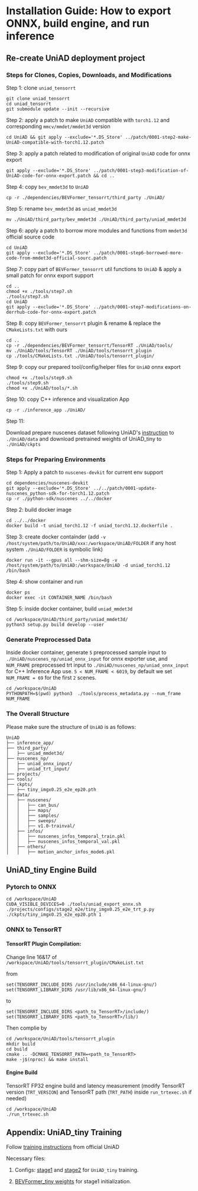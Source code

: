 # Installation Guide: How to export ONNX, build engine, and run inference

## Re-create UniAD deployment project
### Steps for Clones, Copies, Downloads, and Modifications
Step 1: clone `uniad_tensorrt`
```
git clone uniad_tensorrt
cd uniad_tensorrt
git submodule update --init --recursive
```

Step 2: apply a patch to make `UniAD` compatible with `torch1.12` and corresponding `mmcv/mmdet/mmdet3d` version
```
cd UniAD && git apply --exclude='*.DS_Store' ../patch/0001-step2-make-UniAD-compatible-with-torch1.12.patch
```

Step 3: apply a patch related to modification of original `UniAD` code for onnx export
```
git apply --exclude='*.DS_Store' ../patch/0001-step3-modification-of-UniAD-code-for-onnx-export.patch && cd ..
```

Step 4: copy `bev_mmdet3d` to `UniAD`
```
cp -r ./dependencies/BEVFormer_tensorrt/third_party ./UniAD/
```

Step 5: rename `bev_mmdet3d` as `uniad_mmdet3d`
```
mv ./UniAD/third_party/bev_mmdet3d ./UniAD/third_party/uniad_mmdet3d
```

Step 6: apply a patch to borrow more modules and functions from `mmdet3d` official source code
```
cd UniAD
git apply --exclude='*.DS_Store' ../patch/0001-step6-borrowed-more-code-from-mmdet3d-official-sourc.patch
```

Step 7: copy part of `BEVFormer_tensorrt` util functions to `UniAD` & apply a small patch for onnx export support
```
cd ..
chmod +x ./tools/step7.sh
./tools/step7.sh
cd UniAD
git apply --exclude='*.DS_Store' ../patch/0001-step7-modifications-on-derrhub-code-for-onnx-export.patch
```

Step 8: copy `BEVFormer_tensorrt` plugin & rename & replace the `CMakeLists.txt` with ours
```
cd ..
cp -r ./dependencies/BEVFormer_tensorrt/TensorRT ./UniAD/tools/
mv ./UniAD/tools/TensorRT ./UniAD/tools/tensorrt_plugin
cp ./tools/CMakeLists.txt ./UniAD/tools/tensorrt_plugin/
```

Step 9: copy our prepared tool/config/helper files for `UniAD` onnx export
```
chmod +x ./tools/step9.sh
./tools/step9.sh
chmod +x ./UniAD/tools/*.sh
```

Step 10: copy C++ inference and visualization App
```
cp -r ./inference_app ./UniAD/
```

Step 11: 

Download prepare nuscenes dataset following UniAD's [instruction](https://github.com/OpenDriveLab/UniAD/blob/main/docs/DATA_PREP.md) to `./UniAD/data` and download pretrained weights of UniAD_tiny to `./UniAD/ckpts`


### Steps for Preparing Environments
Step 1: Apply a patch to `nuscenes-devkit` for current env support
```
cd dependencies/nuscenes-devkit
git apply --exclude='*.DS_Store' ../../patch/0001-update-nuscenes_python-sdk-for-torch1.12.patch
cp -r ./python-sdk/nuscenes ../../docker
```
Step 2: build docker image
```
cd ../../docker
docker build -t uniad_torch1.12 -f uniad_torch1.12.dockerfile .
```

Step 3: create docker containder (add `-v /host/system/path/to/UniAD/xxx:/workspace/UniAD/FOLDER` if any host system `./UniAD/FOLDER` is symbolic link)
```
docker run -it --gpus all --shm-size=8g -v /host/system/path/to/UniAD:/workspace/UniAD -d uniad_torch1.12 /bin/bash
```
Step 4: show container and run 
```
docker ps
docker exec -it CONTAINER_NAME /bin/bash
```
Step 5: inside docker container, build `uniad_mmdet3d`
```
cd /workspace/UniAD/third_party/uniad_mmdet3d/
python3 setup.py build develop --user
```

### Generate Preprocessed Data
Inside docker container, generate `5` preprocessed sample input to `./UniAD/nuscenes_np/uniad_onnx_input` for onnx exporter use, and `NUM_FRAME` preprocessed trt input to `./UniAD/nuscenes_np/uniad_onnx_input` for C++ Inference App use. `5 < NUM_FRAME < 6019`, by default we set `NUM_FRAME = 69` for the first `2` scenes.
```
cd /workspace/UniAD
PYTHONPATH=$(pwd) python3  ./tools/process_metadata.py --num_frame NUM_FRAME
```

### The Overall Structure

Please make sure the structure of `UniAD` is as follows:
```
UniAD
├── inference_app/
├── third_party/
│   ├── uniad_mmdet3d/
├── nuscenes_np/
│   ├── uniad_onnx_input/
│   ├── uniad_trt_input/
├── projects/
├── tools/
├── ckpts/
│   ├── tiny_imgx0.25_e2e_ep20.pth
├── data/
│   ├── nuscenes/
│   │   ├── can_bus/
│   │   ├── maps/
│   │   ├── samples/
│   │   ├── sweeps/
│   │   ├── v1.0-trainval/
│   ├── infos/
│   │   ├── nuscenes_infos_temporal_train.pkl
│   │   ├── nuscenes_infos_temporal_val.pkl
│   ├── others/
│   │   ├── motion_anchor_infos_mode6.pkl
```

## UniAD_tiny Engine Build
### Pytorch to ONNX
```
cd /workspace/UniAD
CUDA_VISIBLE_DEVICES=0 ./tools/uniad_export_onnx.sh ./projects/configs/stage2_e2e/tiny_imgx0.25_e2e_trt_p.py ./ckpts/tiny_imgx0.25_e2e_ep20.pth 1
```


### ONNX to TensorRT

#### TensorRT Plugin Compilation:

Change line 16&17 of `/workspace/UniAD/tools/tensorrt_plugin/CMakeList.txt`

from
```
set(TENSORRT_INCLUDE_DIRS /usr/include/x86_64-linux-gnu/)
set(TENSORRT_LIBRARY_DIRS /usr/lib/x86_64-linux-gnu/)
```
to
```
set(TENSORRT_INCLUDE_DIRS <path_to_TensorRT>/include/)
set(TENSORRT_LIBRARY_DIRS <path_to_TensorRT>/lib/)
```


Then complie by

```
cd /workspace/UniAD/tools/tensorrt_plugin
mkdir build
cd build
cmake .. -DCMAKE_TENSORRT_PATH=<path_to_TensorRT>
make -j$(nproc) && make install
```


#### Engine Build
TensorRT FP32 engine build and latency measurement (modify TensorRT version (`TRT_VERSION`) and TensorRT path (`TRT_PATH`) inside `run_trtexec.sh` if needed)
```
cd /workspace/UniAD
./run_trtexec.sh
```

## Appendix: UniAD_tiny Training
Follow [training instructions](https://github.com/OpenDriveLab/UniAD/blob/main/docs/TRAIN_EVAL.md) from official UniAD

Necessary files: 

1. Configs: [stage1](projects/configs/stage1_track_map/tiny_imgx0.25_track_map.py) and [stage2](projects/configs/stage2_e2e/tiny_imgx0.25_e2e.py) for `UniAD_tiny` training.

2. [BEVFormer_tiny weights](https://github.com/zhiqi-li/storage/releases/download/v1.0/bevformer_tiny_epoch_24.pth) for stage1 initialization.